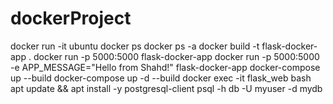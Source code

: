 # dockerProject
docker run -it ubuntu
docker ps
docker ps -a
docker build -t flask-docker-app .
docker run -p 5000:5000 flask-docker-app
docker run -p 5000:5000 -e APP_MESSAGE="Hello from Shahd!" flask-docker-app
docker-compose up --build
docker-compose up -d --build
docker exec -it flask_web bash
apt update && apt install -y postgresql-client
psql -h db -U myuser -d mydb


